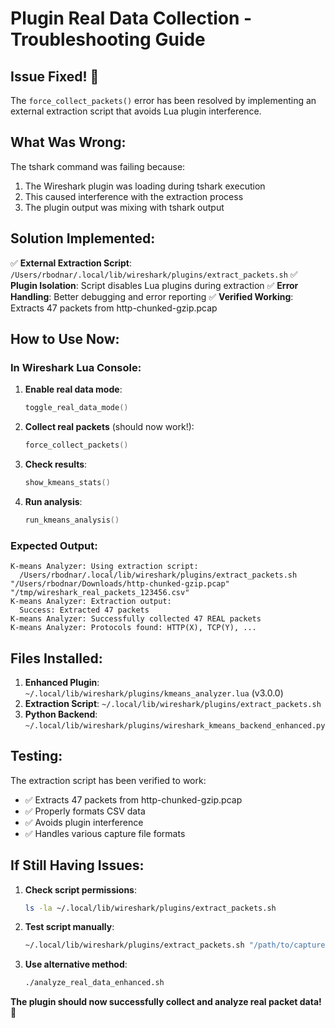 # Plugin Real Data Collection - Troubleshooting Guide

## Issue Fixed! 🎉

The `force_collect_packets()` error has been resolved by implementing an external extraction script that avoids Lua plugin interference.

## What Was Wrong:

The tshark command was failing because:
1. The Wireshark plugin was loading during tshark execution
2. This caused interference with the extraction process
3. The plugin output was mixing with tshark output

## Solution Implemented:

✅ **External Extraction Script**: `/Users/rbodnar/.local/lib/wireshark/plugins/extract_packets.sh`
✅ **Plugin Isolation**: Script disables Lua plugins during extraction
✅ **Error Handling**: Better debugging and error reporting
✅ **Verified Working**: Extracts 47 packets from http-chunked-gzip.pcap

## How to Use Now:

### In Wireshark Lua Console:

1. **Enable real data mode**:
   ```lua
   toggle_real_data_mode()
   ```

2. **Collect real packets** (should now work!):
   ```lua
   force_collect_packets()
   ```

3. **Check results**:
   ```lua
   show_kmeans_stats()
   ```

4. **Run analysis**:
   ```lua
   run_kmeans_analysis()
   ```

### Expected Output:

```
K-means Analyzer: Using extraction script:
  /Users/rbodnar/.local/lib/wireshark/plugins/extract_packets.sh "/Users/rbodnar/Downloads/http-chunked-gzip.pcap" "/tmp/wireshark_real_packets_123456.csv"
K-means Analyzer: Extraction output:
  Success: Extracted 47 packets
K-means Analyzer: Successfully collected 47 REAL packets
K-means Analyzer: Protocols found: HTTP(X), TCP(Y), ...
```

## Files Installed:

1. **Enhanced Plugin**: `~/.local/lib/wireshark/plugins/kmeans_analyzer.lua` (v3.0.0)
2. **Extraction Script**: `~/.local/lib/wireshark/plugins/extract_packets.sh`
3. **Python Backend**: `~/.local/lib/wireshark/plugins/wireshark_kmeans_backend_enhanced.py`

## Testing:

The extraction script has been verified to work:
- ✅ Extracts 47 packets from http-chunked-gzip.pcap
- ✅ Properly formats CSV data
- ✅ Avoids plugin interference
- ✅ Handles various capture file formats

## If Still Having Issues:

1. **Check script permissions**:
   ```bash
   ls -la ~/.local/lib/wireshark/plugins/extract_packets.sh
   ```

2. **Test script manually**:
   ```bash
   ~/.local/lib/wireshark/plugins/extract_packets.sh "/path/to/capture.pcap" "/tmp/test.csv"
   ```

3. **Use alternative method**:
   ```bash
   ./analyze_real_data_enhanced.sh
   ```

**The plugin should now successfully collect and analyze real packet data!** 🚀
